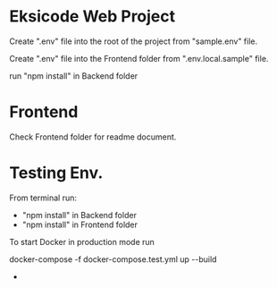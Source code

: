 # Eksicode Web Project

Create ".env" file into the root of the project from "sample.env" file.

Create ".env" file into the Frontend folder from ".env.local.sample" file.

run "npm install" in Backend folder

# Frontend

Check Frontend folder for readme document.

# Testing Env.
From terminal run: 
- "npm install" in Backend folder 
- "npm install" in Frontend folder

To start Docker in production mode run

docker-compose -f docker-compose.test.yml up --build

-
